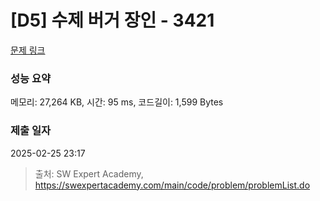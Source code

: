 # [D5] 수제 버거 장인 - 3421 

[문제 링크](https://swexpertacademy.com/main/code/problem/problemDetail.do?contestProbId=AWErcQmKy6kDFAXi) 

### 성능 요약

메모리: 27,264 KB, 시간: 95 ms, 코드길이: 1,599 Bytes

### 제출 일자

2025-02-25 23:17



> 출처: SW Expert Academy, https://swexpertacademy.com/main/code/problem/problemList.do